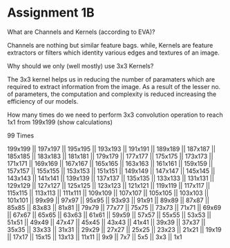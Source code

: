 # Assignment 1B

What are Channels and Kernels (according to EVA)?

Channels are nothing but similar feature bags. while, Kernels are feature extractors or filters which identity various edges and textures of an image.

Why should we only (well mostly) use 3x3 Kernels?

The 3x3 kernel helps us in reducing the number of paramaters which are required to extract information from the image. As a result of the lesser no. of parameters, the computation and complexity is reduced increasing the efficiency of our models.

How many times do we need to perform 3x3 convolution operation to reach 1x1 from 199x199 (show calculations)

99 Times

199x199 || 197x197 || 195x195 || 193x193 || 191x191 || 189x189 || 187x187 || 185x185 || 183x183 || 181x181 || 179x179 || 177x177 || 175x175 || 173x173 || 171x171 || 169x169 || 167x167 || 165x165 || 163x163 || 161x161 || 159x159 || 157x157 || 155x155 || 153x153 || 151x151 || 149x149 || 147x147 || 145x145 || 143x143 || 141x141 || 139x139 || 137x137 || 135x135 || 133x133 || 131x131 || 129x129 || 127x127 || 125x125 || 123x123 || 121x121 || 119x119 || 117x117 || 115x115 || 113x113 || 111x111 || 109x109 || 107x107 || 105x105 || 103x103 || 101x101 || 99x99 || 97x97 || 95x95 || 93x93 || 91x91 || 89x89 || 87x87 || 85x85 || 83x83 || 81x81 || 79x79 || 77x77 || 75x75 || 73x73 || 71x71 || 69x69 || 67x67 || 65x65 || 63x63 || 61x61 || 59x59 || 57x57 || 55x55 || 53x53 || 51x51 || 49x49 || 47x47 || 45x45 || 43x43 || 41x41 || 39x39 || 37x37 || 35x35 || 33x33 || 31x31 || 29x29 || 27x27 || 25x25 || 23x23 || 21x21 || 19x19 || 17x17 || 15x15 || 13x13 || 11x11 || 9x9 || 7x7 || 5x5 || 3x3 || 1x1
